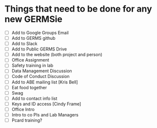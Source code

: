 # Things that need to be done for any new GERMSie

- [ ] Add to Google Groups Email
- [ ] Add to GERMS github
- [ ] Add to Slack
- [ ] Add to Public GERMS Drive
- [ ] Add to the website (both project and person)
- [ ] Office Assignment 
- [ ] Safety training in lab
- [ ] Data Management Discussion
- [ ] Code of Conduct Discussion
- [ ] Add to ABE mailing list [Kris Bell]
- [ ] Eat food together
- [ ] Swag
- [ ] Add to contact info list 
- [ ] Keys and ID access [Cindy Frame]
- [ ] Office Intro
- [ ] Intro to co PIs and Lab Managers
- [ ] Pcard training?
